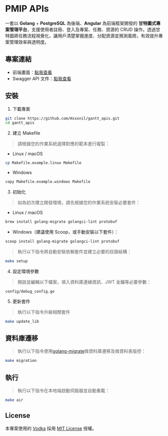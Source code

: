 # PMIP APIs

一套以 **Golang** + **PostgreSQL** 為後端、**Angular** 為前端框架開發的 **甘特圖式專案管理平台**，支援使用者註冊、登入及專案、任務、資源的 CRUD 操作。透過甘特圖將任務流程視覺化，讓用戶清楚掌握進度、分配資源並預測風險，有效提升專案管理效率與透明度。

## 專案連結

* 前端畫面：[點我查看](http://hsxxnil.notion.site/PMIP-11c5b51f95f5816e904ec80bdb5a9023)
* Swagger API 文件：[點我查看](https://hsxxnil.github.io/swagger-ui/?urls.primaryName=Gantt)

## 安裝
1. 下載專案

```bash
git clone https://github.com/Hsxxnil/gantt_apis.git
cd gantt_apis
```

2. 建立 Makefile

> 請根據您的作業系統選擇對應的範本進行複製：
* Linux / macOS
```bash
cp Makefile.example.linux Makefile
```

* Windows
```bash
copy Makefile.example.windows Makefile
```

3. 初始化

> 如為初次建立開發環境，請先根據您的作業系統安裝必要套件：
* Linux / macOS
```bash
brew install golang-migrate golangci-lint protobuf
```

* Windows（建議使用 Scoop，或手動安裝以下套件）：
```bash
scoop install golang-migrate golangci-lint protobuf
```

> 執行以下指令將自動安裝依賴套件並建立必要的目錄結構：
```bash
make setup
```

4. 設定環境參數

> 開啟並編輯以下檔案，填入資料庫連線資訊、JWT 金鑰等必要參數：
```file
config/debug_config.go
```

5. 更新套件

>執行以下指令升級相關套件
```bash
make update_lib
```

## 資料庫遷移

> 執行以下指令使用[golang-migrate](https://github.com/golang-migrate/migrate)做資料庫遷移及做資料表版控：
```bash
make migration
```

## 執行
> 執行以下指令在本地端啟動伺服器並自動重載：
```bash
make air
```

## License

本專案使用的 [Vodka](https://github.com/dylanlyu/vodka) 採用 [MIT License](https://opensource.org/licenses/MIT) 授權。
